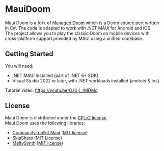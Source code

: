 # MauiDoom

Maui Doom is a fork of [Managed Doom](https://github.com/sinshu/managed-doom) which is a Doom source port written in C#. The code is adapted to work with .NET MAUI for Android and iOS. The project allows you to play the classic Doom on mobile devices with cross-platform support provided by MAUI using a unified codebase.

## Getting Started

You will need:
- .NET MAUI installed (part of .NET 6+ SDK)
- Visual Studio 2022 or later, with .NET workloads installed (android & ios)

Tutorial video:
https://youtu.be/Os0-I_rMDMc

## License

Maui Doom is distributed under the [GPLv2 license](LICENSE.txt).  
Maui Doom uses the following libraries:

* [CommunityToolkit.Maui](https://github.com/CommunityToolkit/Maui) ([MIT license](https://licenses.nuget.org/MIT))
* [SkiaSharp](https://github.com/mono/SkiaSharp) ([MIT License](https://github.com/mono/SkiaSharp/blob/main/LICENSE.md))
* [MeltySynth](https://github.com/sinshu/meltysynth/) ([MIT license](https://github.com/sinshu/meltysynth/blob/main/LICENSE.txt))